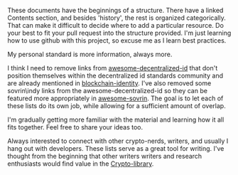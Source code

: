 These documents have the beginnings of a structure. There have a linked Contents section, and besides 'history', the rest is organized categorically. That can make it difficult to decide where to add a particular resource. Do your best to fit your pull request into the structure provided. I'm just learning how to use github with this project, so excuse me as I learn best practices.

My personal standard is more information, always more.

I think I need to remove links from [awesome-decentralized-id](https://github.com/infominer33/awesome-decentralized-id/) that don't position themselves within the decentralized id standards community and are already mentioned in [blockchain-identity](https://github.com/peacekeeper/blockchain-identity/). I've also removed some sovrin\indy links from the awesome-decentralized-id so they can be featured more appropriately in [awesome-sovrin](https://github.com/infominer33/awesome-decentralized-id/blob/master/awesome-sovrin/). The goal is to let each of these lists do its own job, while allowing for a sufficient amount of overlap.

I'm gradually getting more familiar with the material and learning how it all fits together. Feel free to share your ideas too.

Always interested to connect with other crypto-nerds, writers, and usually I hang out with developers. These lists serve as a great tool for writing. I've thought from the beginning that other writers writers and research enthusiasts would find value in the [Crypto-library](https://github.com/infominer33/Crypto-library).

